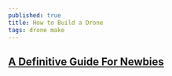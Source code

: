 ```yaml
---
published: true
title: How to Build a Drone
tags: drone make
---
```

## [A Definitive Guide For Newbies](http://beginnerflyer.com/build-a-drone/)


